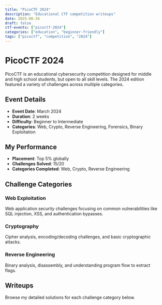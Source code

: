 ```yaml
---
title: "PicoCTF 2024"
description: "Educational CTF competition writeups"
date: 2025-06-26
draft: false
ctf-events: ["picoctf-2024"]
categories: ["education", "beginner-friendly"]
tags: ["picoctf", "competition", "2024"]
---
```


# PicoCTF 2024

PicoCTF is an educational cybersecurity competition designed for middle and high school students, but open to all skill levels. The 2024 edition featured a variety of challenges across multiple categories.

## Event Details

- **Event Date**: March 2024
- **Duration**: 2 weeks
- **Difficulty**: Beginner to Intermediate
- **Categories**: Web, Crypto, Reverse Engineering, Forensics, Binary Exploitation

## My Performance

- **Placement**: Top 5% globally
- **Challenges Solved**: 15/20
- **Categories Completed**: Web, Crypto, Reverse Engineering

## Challenge Categories

### Web Exploitation
Web application security challenges focusing on common vulnerabilities like SQL injection, XSS, and authentication bypasses.

### Cryptography
Cipher analysis, encoding/decoding challenges, and basic cryptographic attacks.

### Reverse Engineering
Binary analysis, disassembly, and understanding program flow to extract flags.

## Writeups

Browse my detailed solutions for each challenge category below.
